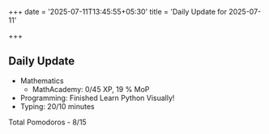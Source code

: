 +++
date = '2025-07-11T13:45:55+05:30'
title = 'Daily Update for 2025-07-11'

+++

## Daily Update

- Mathematics
  - MathAcademy: 0/45 XP, 19 % MoP
- Programming: Finished Learn Python Visually!
- Typing: 20/10 minutes

Total Pomodoros - 8/15
